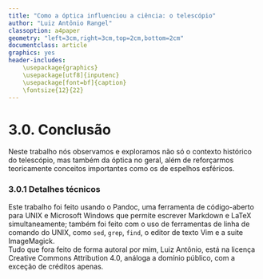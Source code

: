 ```yaml
---
title: "Como a óptica influenciou a ciência: o telescópio"
author: "Luiz Antônio Rangel"
classoption: a4paper
geometry: "left=3cm,right=3cm,top=2cm,bottom=2cm"
documentclass: article
graphics: yes
header-includes:
	\usepackage{graphics}
	\usepackage[utf8]{inputenc}
	\usepackage[font=bf]{caption}
	\fontsize{12}{22}
---
```


# 3.0. Conclusão
Neste trabalho nós observamos e exploramos não só o contexto histórico do
telescópio, mas também da óptica no geral, além de reforçarmos teoricamente
conceitos importantes como os de espelhos esféricos.

### 3.0.1 Detalhes técnicos
Este trabalho foi feito usando o Pandoc, uma ferramenta de código-aberto para
UNIX e Microsoft Windows que permite escrever Markdown e LaTeX
simultaneamente; também foi feito com o uso de ferramentas de linha de comando
do UNIX, como `sed`, `grep`, `find`, o editor de texto Vim e a suite ImageMagick.  
Tudo que fora feito de forma autoral por mim, Luiz Antônio, está na licença
Creative Commons Attribution 4.0, análoga a domínio público, com a exceção de
créditos apenas.
